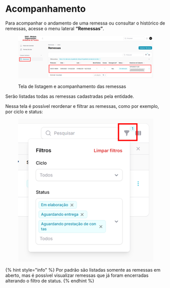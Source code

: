 # Acompanhamento

Para acompanhar o andamento de uma remessa ou consultar o histórico de remessas, acesse o menu lateral **“Remessas”**.

<figure><img src="../../.gitbook/assets/image (12).png" alt=""><figcaption><p>Tela de listagem e acompanhamento das remessas</p></figcaption></figure>

Serão listadas todas as remessas cadastradas pela entidade.

Nessa tela é possível reordenar e filtrar as remessas, como por exemplo, por ciclo e status:

<figure><img src="../../.gitbook/assets/image (13).png" alt=""><figcaption></figcaption></figure>

{% hint style="info" %}
Por padrão são listadas somente as remessas em aberto, mas é possível visualizar remessas que já foram encerradas alterando o filtro de status.
{% endhint %}

